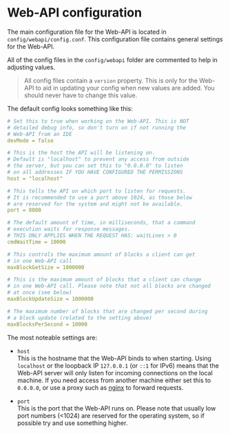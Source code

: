 # Web-API configuration
The main configuration file for the Web-API is located in `config/webapi/config.conf`.
This configuration file contains general settings for the Web-API.

All of the config files in the `config/webapi` folder are commented to help in adjusting values.

> All config files contain a `version` property. This is only for the Web-API to aid in
updating your config when new values are added. You should never have to change this value.

The default config looks something like this:

```yaml
# Set this to true when working on the Web-API. This is NOT
# detailed debug info, so don't turn on if not running the
# Web-API from an IDE
devMode = false

# This is the host the API will be listening on.
# Default is "localhost" to prevent any access from outside
# the server, but you can set this to "0.0.0.0" to listen
# on all addresses IF YOU HAVE CONFIGURED THE PERMISSIONS
host = "localhost"

# This tells the API on which port to listen for requests.
# It is recommended to use a port above 1024, as those below
# are reserved for the system and might not be available.
port = 8080

# The default amount of time, in milliseconds, that a command
# execution waits for response messages.
# THIS ONLY APPLIES WHEN THE REQUEST HAS: waitLines > 0
cmdWaitTime = 10000

# This controls the maximum amount of blocks a client can get
# in one Web-API call
maxBlockGetSize = 1000000

# This is the maximum amount of blocks that a client can change
# in one Web-API call. Please note that not all blocks are changed
# at once (see below)
maxBlockUpdateSize = 1000000

# The maximum number of blocks that are changed per second during
# a block update (related to the setting above)
maxBlocksPerSecond = 10000
```

The most noteable settings are:
- `host`  
This is the hostname that the Web-API binds to when starting. Using `localhost` or the loopback
IP `127.0.0.1` (or `::1` for IPv6) means that the Web-API server will only listen for incoming
connections on the local machine. If you need access from another machine either set this to
`0.0.0.0`, or use a proxy such as [nginx](https://nginx.org/en/) to forward requests.

- `port`  
This is the port that the Web-API runs on. Please note that usually low port numbers (<1024) are
reserved for the operating system, so if possible try and use something higher.
